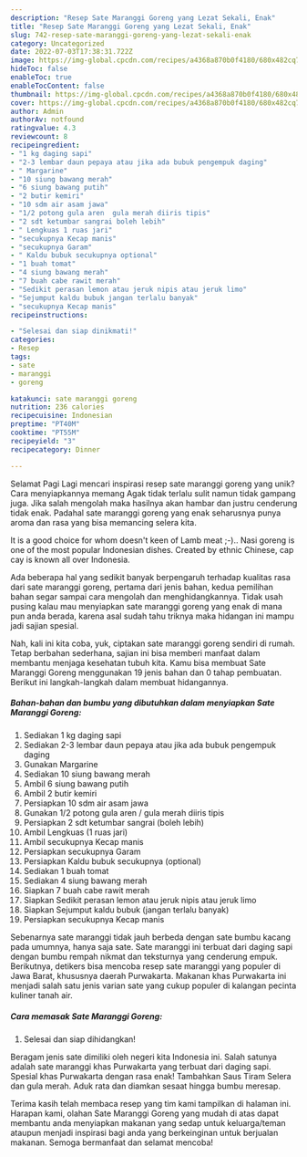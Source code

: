 ```yaml
---
description: "Resep Sate Maranggi Goreng yang Lezat Sekali, Enak"
title: "Resep Sate Maranggi Goreng yang Lezat Sekali, Enak"
slug: 742-resep-sate-maranggi-goreng-yang-lezat-sekali-enak
category: Uncategorized
date: 2022-07-03T17:38:31.722Z
image: https://img-global.cpcdn.com/recipes/a4368a870b0f4180/680x482cq70/sate-maranggi-goreng-foto-resep-utama.jpg
hideToc: false
enableToc: true
enableTocContent: false
thumbnail: https://img-global.cpcdn.com/recipes/a4368a870b0f4180/680x482cq70/sate-maranggi-goreng-foto-resep-utama.jpg
cover: https://img-global.cpcdn.com/recipes/a4368a870b0f4180/680x482cq70/sate-maranggi-goreng-foto-resep-utama.jpg
author: Admin
authorAv: notfound
ratingvalue: 4.3
reviewcount: 8
recipeingredient:
- "1 kg daging sapi"
- "2-3 lembar daun pepaya atau jika ada bubuk pengempuk daging"
- " Margarine"
- "10 siung bawang merah"
- "6 siung bawang putih"
- "2 butir kemiri"
- "10 sdm air asam jawa"
- "1/2 potong gula aren  gula merah diiris tipis"
- "2 sdt ketumbar sangrai boleh lebih"
- " Lengkuas 1 ruas jari"
- "secukupnya Kecap manis"
- "secukupnya Garam"
- " Kaldu bubuk secukupnya optional"
- "1 buah tomat"
- "4 siung bawang merah"
- "7 buah cabe rawit merah"
- "Sedikit perasan lemon atau jeruk nipis atau jeruk limo"
- "Sejumput kaldu bubuk jangan terlalu banyak"
- "secukupnya Kecap manis"
recipeinstructions:

- "Selesai dan siap dinikmati!"
categories:
- Resep
tags:
- sate
- maranggi
- goreng

katakunci: sate maranggi goreng 
nutrition: 236 calories
recipecuisine: Indonesian
preptime: "PT40M"
cooktime: "PT55M"
recipeyield: "3"
recipecategory: Dinner

---
```



Selamat Pagi Lagi mencari inspirasi resep sate maranggi goreng yang unik? Cara menyiapkannya memang Agak tidak terlalu sulit namun tidak gampang juga. Jika salah mengolah maka hasilnya akan hambar dan justru cenderung tidak enak. Padahal sate maranggi goreng yang enak seharusnya punya aroma dan rasa yang bisa memancing selera kita.


It is a good choice for whom doesn&#39;t keen of Lamb meat ;-).. Nasi goreng is one of the most popular Indonesian dishes. Created by ethnic Chinese, cap cay is known all over Indonesia.

Ada beberapa hal yang sedikit banyak berpengaruh terhadap kualitas rasa dari sate maranggi goreng, pertama dari jenis bahan, kedua pemilihan bahan segar sampai cara mengolah dan menghidangkannya. Tidak usah pusing kalau mau menyiapkan sate maranggi goreng yang enak di mana pun anda berada, karena asal sudah tahu triknya maka hidangan ini mampu jadi sajian spesial.


Nah, kali ini kita coba, yuk, ciptakan sate maranggi goreng sendiri di rumah. Tetap berbahan sederhana, sajian ini bisa memberi manfaat dalam membantu menjaga kesehatan tubuh kita. Kamu bisa membuat Sate Maranggi Goreng menggunakan 19 jenis bahan dan 0 tahap pembuatan. Berikut ini langkah-langkah dalam membuat hidangannya.

<!--inarticleads1-->

##### Bahan-bahan dan bumbu yang dibutuhkan dalam menyiapkan Sate Maranggi Goreng:

1. Sediakan 1 kg daging sapi
1. Sediakan 2-3 lembar daun pepaya atau jika ada bubuk pengempuk daging
1. Gunakan  Margarine
1. Sediakan 10 siung bawang merah
1. Ambil 6 siung bawang putih
1. Ambil 2 butir kemiri
1. Persiapkan 10 sdm air asam jawa
1. Gunakan 1/2 potong gula aren / gula merah diiris tipis
1. Persiapkan 2 sdt ketumbar sangrai (boleh lebih)
1. Ambil  Lengkuas (1 ruas jari)
1. Ambil secukupnya Kecap manis
1. Persiapkan secukupnya Garam
1. Persiapkan  Kaldu bubuk secukupnya (optional)
1. Sediakan 1 buah tomat
1. Sediakan 4 siung bawang merah
1. Siapkan 7 buah cabe rawit merah
1. Siapkan Sedikit perasan lemon atau jeruk nipis atau jeruk limo
1. Siapkan Sejumput kaldu bubuk (jangan terlalu banyak)
1. Persiapkan secukupnya Kecap manis


Sebenarnya sate maranggi tidak jauh berbeda dengan sate bumbu kacang pada umumnya, hanya saja sate. Sate maranggi ini terbuat dari daging sapi dengan bumbu rempah nikmat dan teksturnya yang cenderung empuk. Berikutnya, detikers bisa mencoba resep sate maranggi yang populer di Jawa Barat, khususnya daerah Purwakarta. Makanan khas Purwakarta ini menjadi salah satu jenis varian sate yang cukup populer di kalangan pecinta kuliner tanah air. 

<!--inarticleads2-->

##### Cara memasak Sate Maranggi Goreng:


1. Selesai dan siap dihidangkan!

Beragam jenis sate dimiliki oleh negeri kita Indonesia ini. Salah satunya adalah sate maranggi khas Purwakarta yang terbuat dari daging sapi. Spesial khas Purwakarta dengan rasa enak! Tambahkan Saus Tiram Selera dan gula merah. Aduk rata dan diamkan sesaat hingga bumbu meresap. 

Terima kasih telah membaca resep yang tim kami tampilkan di halaman ini. Harapan kami, olahan Sate Maranggi Goreng yang mudah di atas dapat membantu anda menyiapkan makanan yang sedap untuk keluarga/teman ataupun menjadi inspirasi bagi anda yang berkeinginan untuk berjualan makanan. Semoga bermanfaat dan selamat mencoba!
